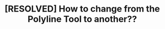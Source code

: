 ---
title: '[RESOLVED] How to change from the Polyline Tool to another??'
redirect_to:
  - 'https://discuss.pencil2d.org/t/resolved-how-to-change-from-the-polyline-tool-to-another/503'
---